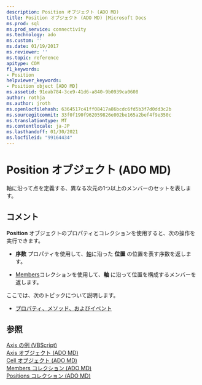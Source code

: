 ```yaml
---
description: Position オブジェクト (ADO MD)
title: Position オブジェクト (ADO MD) |Microsoft Docs
ms.prod: sql
ms.prod_service: connectivity
ms.technology: ado
ms.custom: ''
ms.date: 01/19/2017
ms.reviewer: ''
ms.topic: reference
apitype: COM
f1_keywords:
- Position
helpviewer_keywords:
- Position object [ADO MD]
ms.assetid: 91eab784-3ce9-41d6-a840-9b0939ca0608
author: rothja
ms.author: jroth
ms.openlocfilehash: 6364517c41ff08417a86bcdc6fd5b3f7d0dd3c2b
ms.sourcegitcommit: 33f0f190f962059826e002be165a2bef4f9e350c
ms.translationtype: MT
ms.contentlocale: ja-JP
ms.lasthandoff: 01/30/2021
ms.locfileid: "99164434"
---
```

# <a name="position-object-ado-md"></a>Position オブジェクト (ADO MD)
軸に沿って点を定義する、異なる次元の1つ以上のメンバーのセットを表します。  
  
## <a name="remarks"></a>コメント  
 **Position** オブジェクトのプロパティとコレクションを使用すると、次の操作を実行できます。  
  
-   **序数** プロパティを使用して、[軸](./axis-object-ado-md.md)に沿った **位置** の位置を表す序数を返します。  
  
-   [Members](./members-collection-ado-md.md)コレクションを使用して、**軸** に沿って位置を構成するメンバーを返します。  
  
 ここでは、次のトピックについて説明します。  
  
-   [プロパティ、メソッド、およびイベント](./position-object-properties-methods-and-events.md)  
  
## <a name="see-also"></a>参照  
 [Axis の例 (VBScript)](./axis-example-vbscript.md)   
 [Axis オブジェクト (ADO MD)](./axis-object-ado-md.md)   
 [Cell オブジェクト (ADO MD)](./cell-object-ado-md.md)   
 [Members コレクション (ADO MD)](./members-collection-ado-md.md)   
 [Positions コレクション (ADO MD)](./positions-collection-ado-md.md)